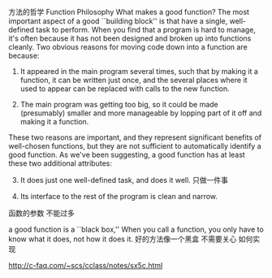 方法的哲学
Function Philosophy
What makes a good function? The most important aspect of a good ``building block'' is that have a single, well-defined task to perform. When you find that a program is hard to manage, it's often because it has not been designed and broken up into functions cleanly. Two obvious reasons for moving code down into a function are because:

1. It appeared in the main program several times, such that by making it a function, it can be written just once, and the several places where it used to appear can be replaced with calls to the new function.

2. The main program was getting too big, so it could be made (presumably) smaller and more manageable by lopping part of it off and making it a function.

These two reasons are important, and they represent significant benefits of well-chosen functions, but they are not sufficient to automatically identify a good function. As we've been suggesting, a good function has at least these two additional attributes:

3. It does just one well-defined task, and does it well.
只做一件事

4. Its interface to the rest of the program is clean and narrow.

函数的参数 不能过多

a good function is a ``black box,'' When you call a function, you only have to know what it does, not how it does it. 
好的方法像一个黑盒 不需要关心 如何实现


http://c-faq.com/~scs/cclass/notes/sx5c.html
